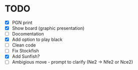 # TODO

- [x] PGN print
- [x] Show board (graphic presentation)
- [ ] Docomentation
- [x] Add option to play black
- [ ] Clean code
- [ ] Fix Stockfish
- [x] Add Sunfish?
- [ ] Ambigious move - prompt to clarify (Ne2 -> Nfe2 or Nce2)  
